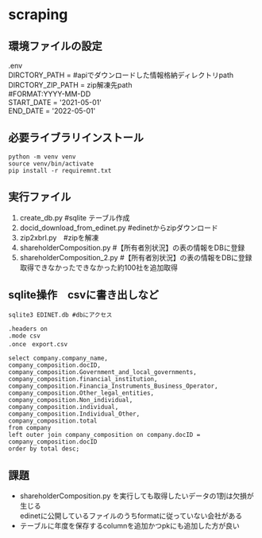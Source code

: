 # scraping

## 環境ファイルの設定  
.env    
DIRCTORY_PATH = #apiでダウンロードした情報格納ディレクトリpath  
DIRCTORY_ZIP_PATH = zip解凍先path  
#FORMAT:YYYY-MM-DD  
START_DATE = '2021-05-01'  
END_DATE = '2022-05-01'  

## 必要ライブラリインストール
```
python -m venv venv
source venv/bin/activate
pip install -r requiremnt.txt
```


## 実行ファイル
1. create_db.py  #sqlite テーブル作成
2. docid_download_from_edinet.py #edinetからzipダウンロード
3. zip2xbrl.py　#zipを解凍
4. shareholderComposition.py #【所有者別状況】の表の情報をDBに登録
5. shareholderComposition_2.py #【所有者別状況】の表の情報をDBに登録 取得できなかったできなかった約100社を追加取得


## sqlite操作　csvに書き出しなど
```
sqlite3 EDINET.db #dbにアクセス

.headers on
.mode csv
.once　export.csv

select company.company_name,
company_composition.docID, 
company_composition.Government_and_local_governments, 
company_composition.financial_institution, 
company_composition.Financia_Instruments_Business_Operator, 
company_composition.Other_legal_entities, 
company_composition.Non_individual, 
company_composition.individual, 
company_composition.Individual_Other, 
company_composition.total
from company
left outer join company_composition on company.docID = company_composition.docID
order by total desc;

```

## 課題
- shareholderComposition.py を実行しても取得したいデータの1割は欠損が生じる  
  edinetに公開しているファイルのうちformatに従っていない会社がある
- テーブルに年度を保存するcolumnを追加かつpkにも追加した方が良い　